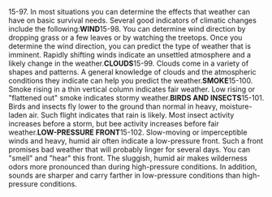 15-97\. In most situations you can determine the effects that weather can have on basic survival needs. Several good indicators of climatic changes include the following:**WIND**15-98\. You can determine wind direction by dropping grass or a few leaves or by watching the treetops. Once you determine the wind direction, you can predict the type of weather that is imminent. Rapidly shifting winds indicate an unsettled atmosphere and a likely change in the weather.**CLOUDS**15-99\. Clouds come in a variety of shapes and patterns. A general knowledge of clouds and the atmospheric conditions they indicate can help you predict the weather.**SMOKE**15-100\. Smoke rising in a thin vertical column indicates fair weather. Low rising or "flattened out" smoke indicates stormy weather.**BIRDS AND INSECTS**15-101\. Birds and insects fly lower to the ground than normal in heavy, moisture-laden air. Such flight indicates that rain is likely. Most insect activity increases before a storm, but bee activity increases before fair weather.**LOW-PRESSURE FRONT**15-102\. Slow-moving or imperceptible winds and heavy, humid air often indicate a low-pressure front. Such a front promises bad weather that will probably linger for several days. You can "smell" and "hear" this front. The sluggish, humid air makes wilderness odors more pronounced than during high-pressure conditions. In addition, sounds are sharper and carry farther in low-pressure conditions than high-pressure conditions.